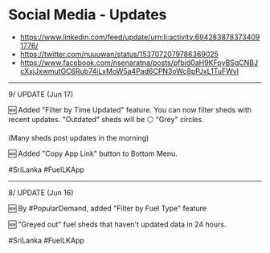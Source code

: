 
# Social Media - Updates

* https://www.linkedin.com/feed/update/urn:li:activity:6942838783734091776/
* https://twitter.com/nuuuwan/status/1537072079786369025
* https://www.facebook.com/nsenaratna/posts/pfbid0aH9KFpyBSqCNBJcXxjJxwmutGC6Rub74iLxMoW5a4Pad6CPN3oWc8pPJxL1TuFWvl

---

9/ UPDATE (Jun 17)

🆕 Added "Filter by Time Updated" feature. You can now filter sheds with recent updates. "Outdated" sheds will be ⚪ "Grey" circles. 

(Many sheds post updates in the morning)

🆕 Added "Copy App Link" button to Bottom Menu.

#SriLanka #FuelLKApp

---

8/ UPDATE (Jun 16)

🆕  By #PopularDemand, added "Filter by Fuel Type" feature

🆕 "Greyed out" fuel sheds that haven't updated data in 24 hours.

#SriLanka #FuelLKApp
